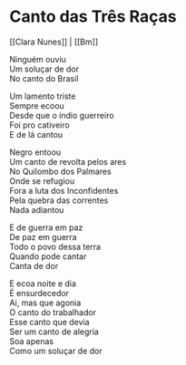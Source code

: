 # Canto das Três Raças
[[Clara Nunes]] | [[Bm]]
 
Ninguém ouviu  
Um soluçar de dor  
No canto do Brasil  
 
Um lamento triste  
Sempre ecoou  
Desde que o índio guerreiro  
Foi pro cativeiro  
E de lá cantou  
 
Negro entoou  
Um canto de revolta pelos ares  
No Quilombo dos Palmares  
Onde se refugiou  
Fora a luta dos Inconfidentes  
Pela quebra das correntes  
Nada adiantou  
 
E de guerra em paz  
De paz em guerra  
Todo o povo dessa terra  
Quando pode cantar  
Canta de dor  
 
E ecoa noite e dia  
É ensurdecedor  
Ai, mas que agonia  
O canto do trabalhador  
Esse canto que devia  
Ser um canto de alegria  
Soa apenas  
Como um soluçar de dor  